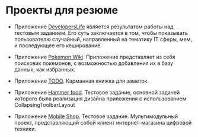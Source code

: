 # Проекты для резюме

- Приложение [DevelopersLife](https://github.com/VadimTataru/developersLife) является результатом работы над тестовым заданием. Его суть заключается в том, чтобы показывать пользователю случайный, направленный на тематику IT сферы, мем, и последующее его кеширование.

- Приложение [Pokemon Wiki](https://github.com/VadimTataru/pokedex-mobile). Приложение представляет из себя поисковик покемонов, с возможностью добавления их в базу данных, как избранных.

- Приложение [TODO](https://github.com/VadimTataru/todolist). Карманная книжка для заметок. 

- Приложение [Hammer food](https://github.com/VadimTataru/hammer_food). Тестовое задание, основной задачей которого была реализация дизайна приложения с использованием CollapsingToolbarLayout

- Приложение [Mobile Shop](https://github.com/VadimTataru/effective-shop). Тестовое задание. Мультимодульный проект, представляющий собой клиент интернет-магазина цифровой техники.
